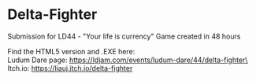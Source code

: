 # Delta-Fighter
Submission for LD44 - "Your life is currency"
Game created in 48 hours

Find the HTML5 version and .EXE here:\
Ludum Dare page: https://ldjam.com/events/ludum-dare/44/delta-fighter\
Itch.io: https://liauj.itch.io/delta-fighter 
